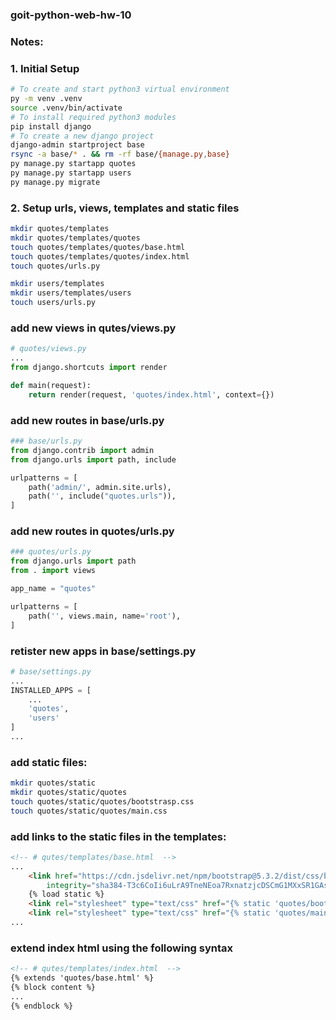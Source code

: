 ### goit-python-web-hw-10

### Notes:
### 1. Initial Setup
```bash
# To create and start python3 virtual environment
py -m venv .venv
source .venv/bin/activate
# To install required python3 modules
pip install django
# To create a new django project
django-admin startproject base
rsync -a base/* . && rm -rf base/{manage.py,base}
py manage.py startapp quotes
py manage.py startapp users
py manage.py migrate
```

### 2. Setup urls, views, templates and static files
```bash
mkdir quotes/templates
mkdir quotes/templates/quotes
touch quotes/templates/quotes/base.html
touch quotes/templates/quotes/index.html
touch quotes/urls.py

mkdir users/templates
mkdir users/templates/users
touch users/urls.py
```

### add new views in qutes/views.py
```python
# quotes/views.py
...
from django.shortcuts import render

def main(request):
    return render(request, 'quotes/index.html', context={})
```

### add new routes in base/urls.py
```python
### base/urls.py
from django.contrib import admin
from django.urls import path, include

urlpatterns = [
    path('admin/', admin.site.urls),
    path('', include("quotes.urls")),
]
```
### add new routes in quotes/urls.py
```python
### quotes/urls.py
from django.urls import path
from . import views

app_name = "quotes"

urlpatterns = [
    path('', views.main, name='root'),
]
```

### retister new apps in base/settings.py
```python
# base/settings.py
...
INSTALLED_APPS = [
    ...
    'quotes',
    'users'
]
...
```

### add static files:
```bash
mkdir quotes/static
mkdir quotes/static/quotes
touch quotes/static/quotes/bootstrasp.css
touch quotes/static/quotes/main.css
```

### add links to the static files in the templates:
```html
<!-- # qutes/templates/base.html  -->
...
    <link href="https://cdn.jsdelivr.net/npm/bootstrap@5.3.2/dist/css/bootstrap.min.css" rel="stylesheet"
        integrity="sha384-T3c6CoIi6uLrA9TneNEoa7RxnatzjcDSCmG1MXxSR1GAsXEV/Dwwykc2MPK8M2HN" crossorigin="anonymous">
    {% load static %}
    <link rel="stylesheet" type="text/css" href="{% static 'quotes/bootstrap.css' %}">
    <link rel="stylesheet" type="text/css" href="{% static 'quotes/main.css' %}">
...
```

### extend index html using the following syntax 
```html
<!-- # qutes/templates/index.html  -->
{% extends 'quotes/base.html' %}
{% block content %}
...
{% endblock %}
```


